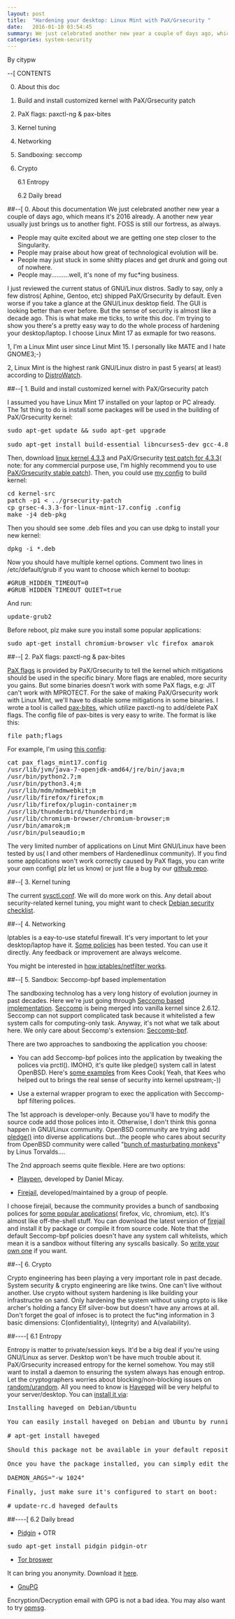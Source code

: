 ```yaml
---
layout: post
title:  "Hardening your desktop: Linux Mint with PaX/Grsecurity "
date:   2016-01-10 03:54:45
summary: We just celebrated another new year a couple of days ago, which means it's 2016 already. A another new year usually just brings us to another fight. FOSS is still our fortress, as always.
categories: system-security
---
```


By citypw

--[ CONTENTS

0. About this doc

1. Build and install customized kernel with PaX/Grsecurity patch

2. PaX flags: paxctl-ng & pax-bites

3. Kernel tuning

4. Networking

5. Sandboxing: seccomp

6. Crypto

   6.1 Entropy

   6.2 Daily bread

##--[ 0. About this documentation
We just celebrated another new year a couple of days ago, which means it's 2016 already. A another new year usually just brings us to another fight. FOSS is still our fortress, as always.

* People may quite excited about we are getting one step closer to the Singularity. 
* People may praise about how great of technological evolution will be.
* People may just stuck in some shitty places and get drunk and going out of nowhere.
* People may..........well, it's none of my fuc\*ing business.

I just reviewed the current status of GNU/Linux distros. Sadly to say, only a few distros( Aphine, Gentoo, etc) shipped PaX/Grsecurity by default. Even worse if you take a glance at the GNU/Linux desktop field. The GUI is looking better than ever before. But the sense of security is almost like a decade ago. This is what make me ticks, to write this doc. I'm trying to show you there's a pretty easy way to do the whole process of hardening your desktop/laptop. I choose Linux Mint 17 as exmaple for two reasons.

1, I'm a Linux Mint user since Linut Mint 15. I personally like MATE and I hate GNOME3;-)

2, Linux Mint is the highest rank GNU/Linux distro in past 5 years( at least) according to [DistroWatch](http://distrowatch.com/).


##--[ 1. Build and install customized kernel with PaX/Grsecurity patch

I assumed you have Linux Mint 17 installed on your laptop or PC already. The 1st thing to do is install some packages will be used in the building of PaX/Grsecurity kernel:
<pre>
sudo apt-get update && sudo apt-get upgrade

sudo apt-get install build-essential libncurses5-dev gcc-4.8-plugin-dev libssl-dev
</pre>

Then, download [linux kernel 4.3.3](https://cdn.kernel.org/pub/linux/kernel/v4.x/linux-4.3.3.tar.xz) and PaX/Grsecurity [test patch for 4.3.3](https://github.com/hardenedlinux/hardenedlinux_profiles/raw/master/linux-mint_desktop/grsecurity-3.1-4.3.3-201601051958.patch)( note: for any commercial purpose use, I'm highly recommend you to use [PaX/Grsecurity stable patch](https://grsecurity.net/announce.php)). Then, you could use [my config](https://github.com/hardenedlinux/hardenedlinux_profiles/raw/master/linux-mint_desktop/grsec-4.3.3-for-linux-mint-17.config) to build kernel:
<pre>
cd kernel-src
patch -p1 < ../grsecurity-patch
cp grsec-4.3.3-for-linux-mint-17.config .config
make -j4 deb-pkg
</pre>

Then you should see some .deb files and you can use dpkg to install your new kernel:
<pre>
dpkg -i *.deb
</pre>

Now you should have multiple kernel options. Comment two lines in /etc/default/grub if you want to choose which kernel to bootup:
<pre>
#GRUB_HIDDEN_TIMEOUT=0
#GRUB_HIDDEN_TIMEOUT_QUIET=true
</pre>

And run:
<pre>
update-grub2
</pre>

Before reboot, plz make sure you install some popular applications:
<pre>
sudo apt-get install chromium-browser vlc firefox amarok
</pre>


##--[ 2. PaX flags: paxctl-ng & pax-bites

[PaX flags](https://en.wikibooks.org/wiki/Grsecurity/Appendix/PaX_Flags) is provided by PaX/Grsecurity to tell the kernel which mitigations should be used in the specific binary. More flags are enabled, more security you gains. But some binaries doesn't work with some PaX flags, e.g: JIT can't work with MPROTECT. For the sake of making PaX/Grsecurity work with Linux Mint, we'll have to disable some mitigations in some binaries. I wrote a tool is called [pax-bites](https://github.com/hardenedlinux/pax-bites), which utilize paxctl-ng to add/delete PaX flags. The config file of pax-bites is very easy to write. The format is like this:
<pre>
file_path;flags
</pre>

For example, I'm using [this config](https://github.com/hardenedlinux/hardenedlinux_profiles/raw/master/linux-mint_desktop/pax_flags_mint17.config):
<pre>
cat pax_flags_mint17.config 
/usr/lib/jvm/java-7-openjdk-amd64/jre/bin/java;m
/usr/bin/python2.7;m
/usr/bin/python3.4;m
/usr/lib/mdm/mdmwebkit;m
/usr/lib/firefox/firefox;m
/usr/lib/firefox/plugin-container;m
/usr/lib/thunderbird/thunderbird;m
/usr/lib/chromium-browser/chromium-browser;m
/usr/bin/amarok;m
/usr/bin/pulseaudio;m
</pre>

The very limited number of applications on Linut Mint GNU/Linux have been tested by us( I and other members of Hardenedlinux community). If you find some applications won't work correctly caused by PaX flags, you can write your own config( plz let us know) or just file a bug by our [github repo](https://github.com/hardenedlinux/hardenedlinux_profiles).


##--[ 3. Kernel tuning

The current [sysctl.conf](https://github.com/hardenedlinux/hardenedlinux_profiles/raw/master/linux-mint_desktop/sysctl.conf). We will do more work on this. Any detail about security-related kernel tuning, you might want to check [Debian security checklist](http://hardenedlinux.org/system-security/2015/06/09/debian-security-chklist.html).


##--[ 4. Networking

Iptables is a eay-to-use stateful firewall. It's very important to let your desktop/laptop have it. [Some policies](https://github.com/hardenedlinux/hardenedlinux_profiles/blob/master/linux-mint_desktop/iptables_mint17.sh) has been tested. You can use it directly. Any feedback or improvement are always welcome.

You might be interested in [how iptables/netfilter works](https://raw.githubusercontent.com/citypw/DNFWAH/master/2/d2_0x06_Hacking_the_wholism_of_linux_net.txt).

##--[ 5. Sandbox: Seccomp-bpf based implementation

The sandboxing technolog has a very long history of evolution journey in past decades. Here we're just going through [Seccomp based implementation](http://ekoparty.org/archive/2013/charlas/Sandboxing%20Linux%20code%20to%20mitigate%20exploitation%20%28Or-%20How%20to%20ship%20a%20secure%20operating%20system%20that%20includes%20third-party%20code%29.pdf). [Seccomp](https://wiki.mozilla.org/Security/Sandbox/Seccomp) is being merged into vanilla kernel since 2.6.12. Seccomp can not support complicated task because it whitelisted a few system calls for computing-only task. Anyway, it's not what we talk about here. We only care about Seccomp's extension: [Seccomp-bpf](https://www.kernel.org/doc/Documentation/prctl/seccomp_filter.txt).

There are two approaches to sandboxing the application you choose:

* You can add Seccomp-bpf polices into the application by tweaking the polices via prctl(). IMOHO, it's quite like pledge() system call in latest OpenBSD. Here's [some examples](https://outflux.net/teach-seccomp/) from Kees Cook( Yeah, that Kees who helped out to brings the real sense of security into kernel upstream;-))

* Use a external wrapper program to exec the application with Seccomp-bpf filtering polices.

The 1st approach is developer-only. Because you'll have to modify the source code add those polices into it. Otherwise, I don't think this gonna happen in GNU/Linux community. OpenBSD community are trying add [pledge()](http://www.openbsd.org/cgi-bin/man.cgi/OpenBSD-current/man2/pledge.2) into diverse applications but...the people who cares about security from OpenBSD community were called "[bunch of masturbating monkeys](http://article.gmane.org/gmane.linux.kernel/706950)" by Linus Torvalds....

The 2nd approach seems quite flexible. Here are two options:

* [Playpen](https://github.com/thestinger/playpen), developed by Daniel Micay.

* [Firejail](https://firejail.wordpress.com/), developed/maintained by a group of people.

I choose firejail, because the community provides a bunch of sandboxing polices for [some popular applications](http://forums.linuxmint.com/viewtopic.php?f=42&t=202735)( firefox, vlc, chromium, etc). It's almost like off-the-shell stuff. You can download the latest version of [firejail](http://sourceforge.net/projects/firejail/files/firejail/) and install it by package or compile it from source code. Note that the default Seccomp-bpf policies doesn't have any system call whitelists, which mean it is a sandbox without filtering any syscalls basically. So [write your own one](https://l3net.wordpress.com/2015/04/13/firejail-seccomp-guide/) if you want.


##--[ 6. Crypto

Crypto engineering has been playing a very important role in past decade. System security & crypto engineering are like twins. One can't live without another. Use crypto without system hardening is like building your infrastructre on sand. Only hardening the system without using crypto is like archer's holding a fancy Elf silver-bow but doesn't have any arrows at all. Don't forget the goal of infosec is to protect the fuc*ing information in 3 basic dimensions: C(onfidentiality), I(ntegrity) and A(vailability).

##----[ 6.1 Entropy

Entropy is matter to private/session keys. It'd be a big deal if you're using GNU/Linux as server. Desktop won't be have much trouble about it. PaX/Grsecurity increased entropy for the kernel somehow. You may still want to install a daemon to ensuring the system always has enough entrop. Let the cryptographers worries about blocking/non-blocking issues on [random/urandom](http://www.2uo.de/myths-about-urandom/). All you need to know is [Haveged](http://www.issihosts.com/haveged/history.html) will be very helpful to your server/desktop. You can [install it via](https://www.digitalocean.com/community/tutorials/how-to-setup-additional-entropy-for-cloud-servers-using-haveged):

<pre>
Installing haveged on Debian/Ubuntu

You can easily install haveged on Debian and Ubuntu by running the following command:

# apt-get install haveged

Should this package not be available in your default repositories, you will need to compile from source (see below)

Once you have the package installed, you can simply edit the configuration file located in /etc/default/haveged, ensuring the following options are set (usually already the default options):

DAEMON_ARGS="-w 1024"

Finally, just make sure it's configured to start on boot:

# update-rc.d haveged defaults
</pre>

##----[ 6.2 Daily bread

* [Pidgin](https://pidgin.im/) + OTR
<pre>
sudo apt-get install pidgin pidgin-otr
</pre>


* [Tor broswer](https://www.torproject.org/)

It can bring you anonymity. Download it [here](https://www.torproject.org/download/download-easy.html.en).

* [GnuPG](https://www.gnupg.org/)

Encryption/Decryption email with GPG is not a bad idea. You may also want to try [opmsg](https://github.com/stealth/opmsg).
